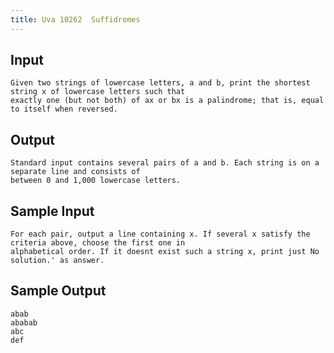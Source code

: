 ```yaml
---
title: Uva 10262  Suffidromes
---
```



## Input

```text
Given two strings of lowercase letters, a and b, print the shortest string x of lowercase letters such that
exactly one (but not both) of ax or bx is a palindrome; that is, equal to itself when reversed.
```

## Output

```text
Standard input contains several pairs of a and b. Each string is on a separate line and consists of
between 0 and 1,000 lowercase letters.

```

## Sample Input

```text
For each pair, output a line containing x. If several x satisfy the criteria above, choose the first one in
alphabetical order. If it doesnt exist such a string x, print just No solution.' as answer.

```

## Sample Output

```text
abab
ababab
abc
def

```

